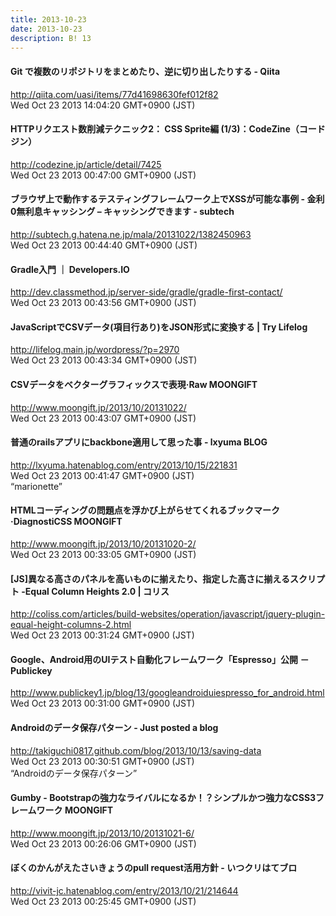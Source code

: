 ```yaml
---
title: 2013-10-23
date: 2013-10-23
description: B! 13
---
```


#### Git で複数のリポジトリをまとめたり、逆に切り出したりする - Qiita
http://qiita.com/uasi/items/77d41698630fef012f82<br>
Wed Oct 23 2013 14:04:20 GMT+0900 (JST)<br>


#### HTTPリクエスト数削減テクニック2： CSS Sprite編  (1/3)：CodeZine（コードジン）
http://codezine.jp/article/detail/7425<br>
Wed Oct 23 2013 00:47:00 GMT+0900 (JST)<br>


#### ブラウザ上で動作するテスティングフレームワーク上でXSSが可能な事例 - 金利0無利息キャッシング – キャッシングできます - subtech
http://subtech.g.hatena.ne.jp/mala/20131022/1382450963<br>
Wed Oct 23 2013 00:44:40 GMT+0900 (JST)<br>


#### Gradle入門 ｜ Developers.IO
http://dev.classmethod.jp/server-side/gradle/gradle-first-contact/<br>
Wed Oct 23 2013 00:43:56 GMT+0900 (JST)<br>


#### JavaScriptでCSVデータ(項目行あり)をJSON形式に変換する | Try Lifelog
http://lifelog.main.jp/wordpress/?p=2970<br>
Wed Oct 23 2013 00:43:34 GMT+0900 (JST)<br>


#### CSVデータをベクターグラフィックスで表現·Raw MOONGIFT
http://www.moongift.jp/2013/10/20131022/<br>
Wed Oct 23 2013 00:43:07 GMT+0900 (JST)<br>


#### 普通のrailsアプリにbackbone適用して思った事 - lxyuma BLOG
http://lxyuma.hatenablog.com/entry/2013/10/15/221831<br>
Wed Oct 23 2013 00:41:47 GMT+0900 (JST)<br>
“marionette”


#### HTMLコーディングの問題点を浮かび上がらせてくれるブックマーク·DiagnostiCSS MOONGIFT
http://www.moongift.jp/2013/10/20131020-2/<br>
Wed Oct 23 2013 00:33:05 GMT+0900 (JST)<br>


####   [JS]異なる高さのパネルを高いものに揃えたり、指定した高さに揃えるスクリプト -Equal Column Heights 2.0 | コリス
http://coliss.com/articles/build-websites/operation/javascript/jquery-plugin-equal-height-columns-2.html<br>
Wed Oct 23 2013 00:31:24 GMT+0900 (JST)<br>


#### Google、Android用のUIテスト自動化フレームワーク「Espresso」公開 － Publickey
http://www.publickey1.jp/blog/13/googleandroiduiespresso_for_android.html<br>
Wed Oct 23 2013 00:31:00 GMT+0900 (JST)<br>


#### Androidのデータ保存パターン - Just posted a blog
http://takiguchi0817.github.com/blog/2013/10/13/saving-data<br>
Wed Oct 23 2013 00:30:51 GMT+0900 (JST)<br>
“Androidのデータ保存パターン”


#### Gumby - Bootstrapの強力なライバルになるか！？シンプルかつ強力なCSS3フレームワーク MOONGIFT
http://www.moongift.jp/2013/10/20131021-6/<br>
Wed Oct 23 2013 00:26:06 GMT+0900 (JST)<br>


#### ぼくのかんがえたさいきょうのpull request活用方針 - いつクリはてブロ
http://vivit-jc.hatenablog.com/entry/2013/10/21/214644<br>
Wed Oct 23 2013 00:25:45 GMT+0900 (JST)<br>


